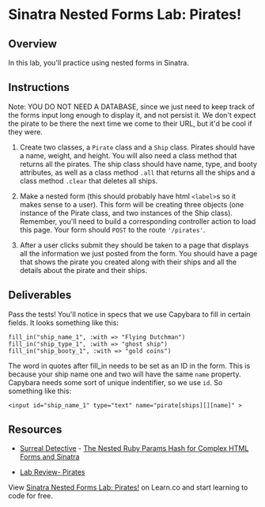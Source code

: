 # Sinatra Nested Forms Lab: Pirates!

## Overview

In this lab, you'll practice using nested forms in Sinatra.

## Instructions

Note: YOU DO NOT NEED A DATABASE, since we just need to keep track of the forms input long enough to display it, and not persist it.  We don't expect the pirate to be there the next time we come to their URL, but it'd be cool if they were.

1. Create two classes, a `Pirate` class and a `Ship` class. Pirates should have a name, weight, and height. You will also need a class method that returns all the pirates. The ship class should have name, type, and booty attributes, as well as a class method `.all` that returns all the ships and a class method `.clear` that deletes all ships.

2. Make a nested form (this should probably have html `<label>`s so it makes sense to a user). This form will be creating three objects (one instance of the Pirate class, and two instances of the Ship class). Remember, you'll need to build a corresponding controller action to load this page. Your form should `POST` to the route `'/pirates'`.

3. After a user clicks submit they should be taken to a page that displays all the information we just posted from the form.  You should have a page that shows the pirate you created along with their ships and all the details about the pirate and their ships.

## Deliverables

Pass the tests! You'll notice in specs that we use Capybara to fill in certain fields. It looks something like this:

```
fill_in("ship_name_1", :with => "Flying Dutchman")
fill_in("ship_type_1", :with => "ghost ship")
fill_in("ship_booty_1", :with => "gold coins")
```

The word in quotes after fill_in needs to be set as an ID in the form. This is because your ship name one and two will have the same `name` property. Capybara needs some sort of unique indentifier, so we use `id`. So something like this:

```
<input id="ship_name_1" type="text" name="pirate[ships][][name]" >
```

## Resources
* [Surreal Detective](http://surrealdetective.github.io/) - [The Nested Ruby Params Hash for Complex HTML Forms and Sinatra](http://surrealdetective.github.io/blog/2013/07/01/the-nested-ruby-params-hash-for-complex-html-forms-and-sinatra/)

* [Lab Review- Pirates](https://www.youtube.com/watch?v=kgHN11dQ3H0)

<p data-visibility='hidden'>View <a href='https://learn.co/lessons/sinatra-nested-forms' title='Sinatra Nested Forms Lab: Pirates!'>Sinatra Nested Forms Lab: Pirates!</a> on Learn.co and start learning to code for free.</p>
